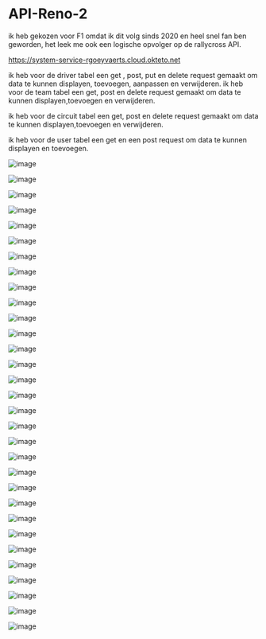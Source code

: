 # API-Reno-2
ik heb gekozen voor F1 omdat ik dit volg sinds 2020 en heel snel fan ben geworden, het leek me ook een logische opvolger op de rallycross API.

https://system-service-rgoeyvaerts.cloud.okteto.net



ik heb voor de driver tabel een get , post, put en delete request gemaakt om data te kunnen displayen, toevoegen, aanpassen en verwijderen.
ik heb voor de team tabel een get, post en delete request gemaakt om data te kunnen displayen,toevoegen en verwijderen.

ik heb voor de circuit tabel een get, post en delete request gemaakt om data te kunnen displayen,toevoegen en verwijderen.

ik heb voor de user tabel een get en een post request om data te kunnen displayen en toevoegen.

![image](https://user-images.githubusercontent.com/91118302/210999864-43a8f9a0-6b12-4b55-85dc-669caa61a656.png)

![image](https://user-images.githubusercontent.com/91118302/210999903-71e766d2-4e83-4ebb-b6ef-6a103ef012fb.png)

![image](https://user-images.githubusercontent.com/91118302/210999935-ca331ff6-4552-4317-a794-50d187c309c2.png)

![image](https://user-images.githubusercontent.com/91118302/210999972-a57fe69b-c954-4c37-a039-947c8cbc9819.png)










![image](https://user-images.githubusercontent.com/91118302/211034044-94bdc4f7-a5ec-446d-acbf-3139f82fb8d9.png)



![image](https://user-images.githubusercontent.com/91118302/211034725-9e7c8544-03c6-4d05-a82e-6c332c759695.png)

![image](https://user-images.githubusercontent.com/91118302/211035050-32e14c18-9a35-4fc6-8dd7-ffe9bf278cef.png)

![image](https://user-images.githubusercontent.com/91118302/211035184-df47f1a7-8a69-4376-84ef-a092a255a7ae.png)

![image](https://user-images.githubusercontent.com/91118302/211035393-1c688ad2-e49c-48cf-97e5-9e318b1a82df.png)

![image](https://user-images.githubusercontent.com/91118302/211035492-58fdcf5e-1054-46fd-8544-65ff68a31e10.png)

![image](https://user-images.githubusercontent.com/91118302/211035621-f9845331-829f-44fb-acca-1e110b68df3e.png)

![image](https://user-images.githubusercontent.com/91118302/211035809-58c0cec6-6066-4b96-b1b6-b8c4875b4822.png)

![image](https://user-images.githubusercontent.com/91118302/211035883-c26399f1-1e21-4df3-87e0-34d83dd7c710.png)

![image](https://user-images.githubusercontent.com/91118302/211036645-01c4199b-6a41-4606-98b7-96775a9d5362.png)

![image](https://user-images.githubusercontent.com/91118302/211037117-d0b8803b-e4af-42e2-956c-ff9aa4e646e2.png)


![image](https://user-images.githubusercontent.com/91118302/211037215-44fc42b3-c45a-432b-89c3-c3ec49fdb8f7.png)

![image](https://user-images.githubusercontent.com/91118302/211037336-1191bda8-d471-4a13-b724-9c5a781aa6c8.png)

![image](https://user-images.githubusercontent.com/91118302/211037621-c005def2-52d6-4fb4-beba-264ff173efa6.png)














![image](https://user-images.githubusercontent.com/91118302/211000775-67090fa1-8c64-4b37-b2db-2902d4851de3.png)

![image](https://user-images.githubusercontent.com/91118302/211000817-342f68f9-bef5-4d94-b42b-9141e065df60.png)

![image](https://user-images.githubusercontent.com/91118302/211000927-eff45183-a14d-4211-8737-87cb3f6a4e5e.png)

![image](https://user-images.githubusercontent.com/91118302/211000971-fb037a72-5fc8-41dd-9ba0-1243366caaaf.png)

![image](https://user-images.githubusercontent.com/91118302/211001003-0fa2a269-7894-4382-b268-ff5466a4b403.png)

![image](https://user-images.githubusercontent.com/91118302/211001059-b950a5f1-311c-4755-a99a-ea86277f458b.png)

![image](https://user-images.githubusercontent.com/91118302/211001085-8f18af3a-703e-4f31-9fc8-796c0053338c.png)

![image](https://user-images.githubusercontent.com/91118302/211001115-f2d46b06-3cdf-4deb-8297-dc7a7984e4b0.png)

![image](https://user-images.githubusercontent.com/91118302/211001167-b402d78d-4ef6-4414-bbb9-77180ef2fee7.png)

![image](https://user-images.githubusercontent.com/91118302/211001196-829ed32f-55ca-4064-889c-5c3f1eb2b7aa.png)

![image](https://user-images.githubusercontent.com/91118302/211001226-c14d9b82-43f0-436d-aab4-d8fc2c5b1155.png)

![image](https://user-images.githubusercontent.com/91118302/211001263-b5f2e4b1-196f-429b-9b2b-988e0963bacc.png)

![image](https://user-images.githubusercontent.com/91118302/211001316-95d09c8f-d13e-493e-91ec-5c041e120592.png)











